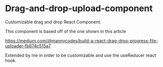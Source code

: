 # Drag-and-drop-upload-component
Customizable drag and drop React Component.

This component is based off of the one shown in this article 

https://medium.com/@mannycodes/build-a-react-drag-drop-progress-file-uploader-fb874c515a7 

Extended by me in order to be customizable and use the useReducer react hook. 
